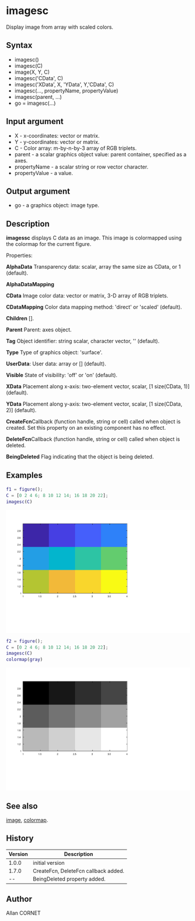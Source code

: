 # imagesc

Display image from array with scaled colors.

## Syntax

- imagesc()
- imagesc(C)
- image(X, Y, C)
- imagesc('CData', C)
- imagesc('XData', X, 'YData', Y,'CData', C)
- imagesc(..., propertyName, propertyValue)
- imagesc(parent, ...)
- go = imagesc(...)

## Input argument

- X - x-coordinates: vector or matrix.
- Y - y-coordinates: vector or matrix.
- C - Color array: m-by-n-by-3 array of RGB triplets.
- parent - a scalar graphics object value: parent container, specified as a axes.
- propertyName - a scalar string or row vector character.
- propertyValue - a value.

## Output argument

- go - a graphics object: image type.

## Description

  <p><b>imagessc</b> displays C data as an image. This image is colormapped using the colormap for the current figure.</p>
  <p>Properties:</p>
  <p/>
  <p><b>AlphaData</b> Transparency data: scalar, array the same size as CData, or 1 (default).</p>
  <p>
    <b>AlphaDataMapping</b>
  </p>
  <p><b>CData</b> Image color data: vector or matrix, 3-D array of RGB triplets.</p>
  <p><b>CDataMapping</b> Color data mapping method: 'direct' or 'scaled' (default).</p>
  <p><b>Children</b> [].</p>
  <p><b>Parent</b> Parent: axes object.</p>
  <p><b>Tag</b> Object identifier: string scalar, character vector, '' (default).</p>
  <p><b>Type</b> Type of graphics object: 'surface'.</p>
  <p><b>UserData</b>: User data: array or [] (default).</p>
  <p><b>Visible</b> State of visibility: 'off' or 'on' (default).</p>
  <p><b>XData</b> Placement along x-axis: two-element vector, scalar, [1 size(CData, 1)] (default).</p>
  <p><b>YData</b> Placement along y-axis: two-element vector, scalar, [1 size(CData, 2)] (default).</p>
  <p/>
  <p><b>CreateFcn</b>Callback (function handle, string or cell) called when object is created.
Set this property on an existing component has no effect.</p>
  <p><b>DeleteFcn</b>Callback (function handle, string or cell) called when object is deleted.</p>
  <p><b>BeingDeleted</b> Flag indicating that the object is being deleted.</p>

## Examples

```matlab
f1 = figure();
C = [0 2 4 6; 8 10 12 14; 16 18 20 22];
imagesc(C)
```

<img src="imagesc_1_B3E4F684.svg" align="middle"/>

```matlab
f2 = figure();
C = [0 2 4 6; 8 10 12 14; 16 18 20 22];
imagesc(C)
colormap(gray)
```

<img src="imagesc_2_CCE092AE.svg" align="middle"/>

## See also

[image](image.md), [colormap](colormap.md).

## History

| Version | Description                          |
| ------- | ------------------------------------ |
| 1.0.0   | initial version                      |
| 1.7.0   | CreateFcn, DeleteFcn callback added. |
| --      | BeingDeleted property added.         |

## Author

Allan CORNET
